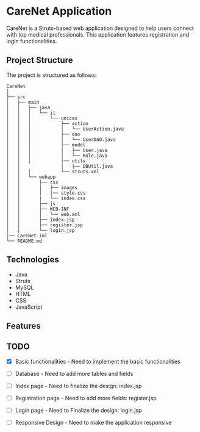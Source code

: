 # CareNet Application

CareNet is a Struts-based web application designed to help users connect with top medical professionals. This application features registration and login functionalities.

## Project Structure

The project is structured as follows:

```
CareNet
│
├── src
│   ├── main
│   │   ├── java
│   │   │   └── it
│   │   │       └── unicas
│   │   │           ├── action
│   │   │           │   └── UserAction.java
│   │   │           ├── dao
│   │   │           │   └── UserDAO.java
│   │   │           ├── model
│   │   │           │   ├── User.java
│   │   │           │   └── Role.java
│   │   │           |── utils
│   │               |   ├── DBUtil.java
│   │   │           └── struts.xml
│   │   └── webapp
│   │       ├── css
│   │       |   ├── images
│   │       │   |── style.css
│   │       |   └── index.css
│   │       ├── js
│   │       ├── WEB-INF
│   │       │   └── web.xml
│   │       ├── index.jsp
│   │       ├── register.jsp
│   │       └── login.jsp
|── CareNet.iml
└── README.md
```


## Technologies

- Java
- Struts
- MySQL
- HTML
- CSS
- JavaScript

## Features

## TODO

- [x] Basic functionalities - Need to implement the basic functionalities
- [ ] Database - Need to add more tables and fields
- [ ] Index page - Need to finalize the design: index.jsp
- [ ] Registration page - Need to add more fields: register.jsp
- [ ] Login page - Need to Finalize the design: login.jsp
- [ ] Responsive Design - Need to make the application responsive


